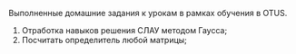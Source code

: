 Выполненные домашние задания к урокам в рамках обучения в OTUS.

1. Отработка навыков решения СЛАУ методом Гаусса;
2. Посчитать определитель любой матрицы;
